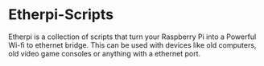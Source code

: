 # Etherpi-Scripts
Etherpi is a collection of scripts that turn your Raspberry Pi into a Powerful Wi-fi to ethernet bridge.
This can be used with devices like old computers, old video game consoles or anything with a ethernet port.
